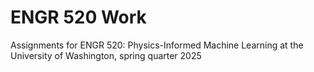 # ENGR 520 Work
Assignments for ENGR 520: Physics-Informed Machine Learning at the University of Washington, spring quarter 2025
